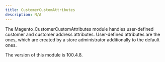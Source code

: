 ```yaml
---
title: CustomerCustomAttributes
description: N/A
---
```


The Magento_CustomerCustomAttributes module handles user-defined customer and customer address attributes.
User-defined attributes are the ones, which are created by a store administrator additionally to the default ones.

<InlineAlert slots="text" />
The version of this module is 100.4.8.
